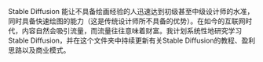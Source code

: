 Stable Diffusion 能让不具备绘画经验的人迅速达到初级甚至中级设计师的水准，同时具备快速绘图的能力（这是传统设计师所不具备的优势）。在如今的互联网时代，内容自然会吸引流量，而流量往往意味着财富。我计划系统性地研究学习Stable Diffusion，并在这个文件夹中持续更新有关Stable Diffusion的教程、盈利思路以及商业模式。